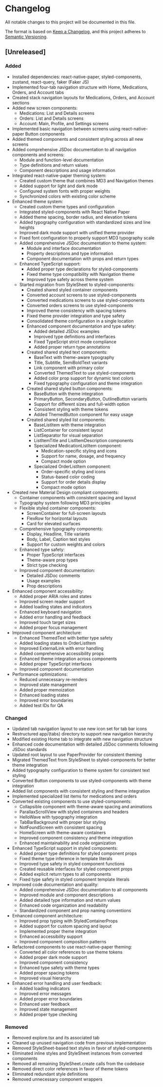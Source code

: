 # Changelog

All notable changes to this project will be documented in this file.

The format is based on [Keep a Changelog](https://keepachangelog.com/en/1.1.0/),
and this project adheres to [Semantic Versioning](https://semver.org/spec/v2.0.0.html).

## [Unreleased]

### Added
- Installed dependencies: react-native-paper, styled-components, zustand, react-query, faker (Faker JS)
- Implemented four-tab navigation structure with Home, Medications, Orders, and Account tabs
- Created stack navigation layouts for Medications, Orders, and Account sections
- Added new screen components:
  - Medications: List and Details screens
  - Orders: List and Details screens
  - Account: Main, Profile, and Settings screens
- Implemented basic navigation between screens using react-native-paper Button components
- Added themed components and consistent styling across all new screens
- Added comprehensive JSDoc documentation to all navigation components and screens:
  - Module and function-level documentation
  - Type definitions and return values
  - Component descriptions and usage information
- Integrated react-native-paper theming system:
  - Created custom theme that combines MD3 and Navigation themes
  - Added support for light and dark mode
  - Configured system fonts with proper weights
  - Synchronized colors with existing color scheme
- Enhanced theme system:
  - Created custom theme types and configuration
  - Integrated styled-components with React Native Paper
  - Added theme spacing, border radius, and elevation tokens
  - Added typography configuration with standardized sizes and line heights
  - Improved dark mode support with unified theme provider
  - Fixed font configuration to properly support MD3 typography scale
  - Added comprehensive JSDoc documentation to theme system:
    - Module and interface documentation
    - Property descriptions and type information
    - Component documentation with props and return types
  - Enhanced TypeScript support:
    - Added proper type declarations for styled-components
    - Fixed theme type compatibility with Navigation theme
    - Improved type safety across theme system
  - Started migration from StyleSheet to styled-components:
    - Created shared styled container components
    - Converted account screens to use styled-components
    - Converted medications screens to use styled-components
    - Converted orders screens to use styled-components
    - Improved theme consistency with spacing tokens
    - Fixed theme provider integration and type safety
    - Consolidated theme configuration in a single location
    - Enhanced component documentation and type safety:
      - Added detailed JSDoc examples
      - Improved type definitions and interfaces
      - Fixed TypeScript strict mode compliance
      - Added proper return type annotations
    - Created shared styled text components:
      - BaseText with theme-aware typography
      - Title, Subtitle, SemiBoldText variants
      - Link component with primary color
      - Converted ThemedText to use styled-components
      - Added color prop support for dynamic text colors
      - Fixed typography configuration and theme integration
    - Created shared styled button components:
      - BaseButton with theme integration
      - PrimaryButton, SecondaryButton, OutlineButton variants
      - Support for different sizes and full-width option
      - Consistent styling with theme tokens
      - Added ThemedButton component for easy usage
    - Created shared styled list components:
      - BaseListItem with theme integration
      - ListContainer for consistent layout
      - ListSeparator for visual separation
      - ListItemTitle and ListItemDescription components
      - Specialized MedicationListItem component:
        - Medication-specific styling and icons
        - Support for name, dosage, and frequency
        - Compact mode option
      - Specialized OrderListItem component:
        - Order-specific styling and icons
        - Status-based color coding
        - Support for order details display
        - Compact mode option
- Created new Material Design compliant components:
  - Container components with consistent spacing and layout
  - Typography system following MD3 principles
  - Flexible styled container components:
    - ScreenContainer for full-screen layouts
    - FlexRow for horizontal layouts
    - Card for elevated surfaces
  - Comprehensive typography components:
    - Display, Headline, Title variants
    - Body, Label, Caption text styles
    - Support for custom weights and colors
  - Enhanced type safety:
    - Proper TypeScript interfaces
    - Theme-aware prop types
    - Strict type checking
  - Improved component documentation:
    - Detailed JSDoc comments
    - Usage examples
    - Prop descriptions
- Enhanced component accessibility:
  - Added proper ARIA roles and states
  - Improved screen reader support
  - Added loading states and indicators
  - Enhanced keyboard navigation
  - Added error handling and feedback
  - Improved touch target sizes
  - Added proper focus management
- Improved component architecture:
  - Enhanced ThemedText with better type safety
  - Added loading states to OrderListItem
  - Improved ExternalLink with error handling
  - Added comprehensive accessibility props
  - Enhanced theme integration across components
  - Added proper TypeScript interfaces
  - Improved component documentation
- Performance optimizations:
  - Reduced unnecessary re-renders
  - Improved state management
  - Added proper memoization
  - Enhanced loading states
  - Improved error boundaries
  - Added test IDs for QA

### Changed
- Updated tab navigation layout to use new icon set for tab bar icons
- Restructured app/(tabs) directory to support new navigation hierarchy
- Modified existing Home tab to integrate with new navigation structure
- Enhanced code documentation with detailed JSDoc comments following JSDoc standards
- Updated root layout to use PaperProvider for consistent theming
- Migrated ThemedText from StyleSheet to styled-components for better theme integration
- Added typography configuration to theme system for consistent text styling
- Converted Button components to use styled-components with theme integration
- Added list components with consistent styling and theme integration
- Implemented specialized list items for medications and orders
- Converted existing components to use styled-components:
  - Collapsible component with theme-aware spacing and animations
  - ParallaxScrollView with styled containers and headers
  - HelloWave with typography integration
  - TabBarBackground with proper blur styling
  - NotFoundScreen with consistent spacing
  - HomeScreen with theme-aware containers
  - Improved component consistency and theme integration
  - Enhanced maintainability and code organization
- Enhanced TypeScript support in styled components:
  - Added proper type definitions for styled component props
  - Fixed theme type inference in template literals
  - Improved type safety in styled component functions
  - Created reusable interfaces for styled component props
  - Added explicit return types to all components
  - Fixed type safety in styled component template literals
- Improved code documentation and quality:
  - Added comprehensive JSDoc documentation to all components
  - Improved module and component descriptions
  - Added detailed type information and return values
  - Enhanced code organization and readability
  - Standardized component and prop naming conventions
- Enhanced component architecture:
  - Improved prop typing with StyledContainerProps
  - Added support for custom spacing and layout
  - Implemented proper theme integration
  - Enhanced accessibility support
  - Improved component composition patterns
- Refactored components to use react-native-paper theming:
  - Converted all color references to use theme tokens
  - Added proper dark mode support
  - Improved component consistency
  - Enhanced type safety with theme types
  - Added proper spacing tokens
  - Improved visual hierarchy
- Enhanced error handling and user feedback:
  - Added loading indicators
  - Improved error messages
  - Added proper error boundaries
  - Enhanced user feedback
  - Improved state management
  - Added proper type checking

### Removed
- Removed explore.tsx and its associated tab
- Cleaned up unused navigation code from previous implementation
- Removed StyleSheet-based text styles in favor of styled-components
- Eliminated inline styles and StyleSheet instances from converted components
- Removed all remaining StyleSheet.create calls from the codebase
- Removed direct color references in favor of theme tokens
- Eliminated redundant style definitions
- Removed unnecessary component wrappers
